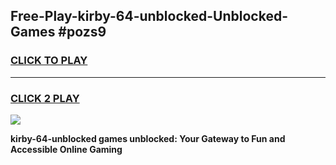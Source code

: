 
## Free-Play-kirby-64-unblocked-Unblocked-Games #pozs9
<h3>
<a href="https://news.freeplayer.one?title=kirby-64-unblocked&ref=8M">CLICK TO PLAY</a></h3>
<hr>

<h3>
<a href="https://news.freeplayer.one?title=kirby-64-unblocked&ref=8M">CLICK 2 PLAY</a>
  
</h3>

<a href="https://news.freeplayer.one?title=kirby-64-unblocked&ref=8M"><img src="https://clearcache.store/games.png"></a>


**kirby-64-unblocked games unblocked: Your Gateway to Fun and Accessible Online Gaming**
